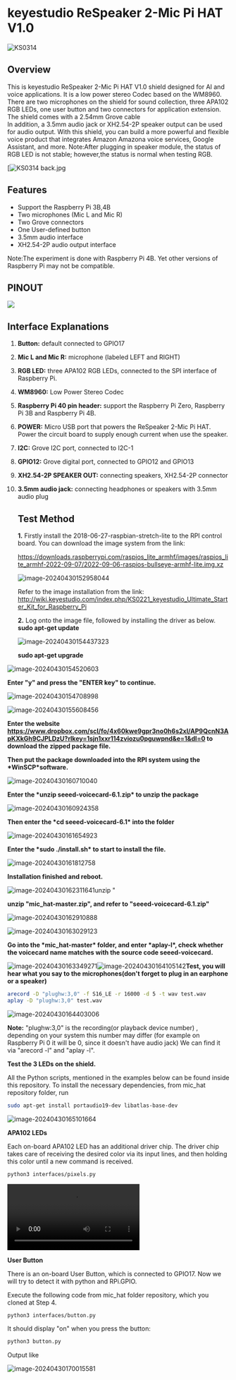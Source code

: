 # keyestudio ReSpeaker 2-Mic Pi HAT V1.0

![KS0314](./media/KS0314.png)

## Overview

This is keyestudio ReSpeaker 2-Mic Pi HAT V1.0 shield designed for AI and voice applications. It is a low power stereo Codec based on the  WM8960.
  There are two microphones on the shield for sound collection, three  APA102 RGB LEDs, one user button and two connectors for application  extension. The shield comes with a 2.54mm Grove cable  
 In addition, a 3.5mm audio jack or XH2.54-2P speaker output can be used for audio output.
 With this shield, you can build a more powerful and flexible voice  product that integrates Amazon Amazona voice services, Google Assistant, and more.
 Note:After plugging in speaker module, the status of RGB LED is not stable; however,the status is normal when testing RGB.



[![KS0314 back.jpg](./media/KS0314_back.jpg)



## Features

- Support the Raspberry Pi 3B,4B
- Two microphones (Mic L and Mic R)
- Two Grove connectors
- One User-defined button
- 3.5mm audio interface
- XH2.54-2P audio output interface

Note:The experiment is done with Raspberry Pi 4B. Yet other versions of Raspberry Pi may not be compatible.



## PINOUT


![](./media/800px-1fgnf.png)


## Interface Explanations

1) **Button:** default connected to GPIO17

2) **Mic L and Mic R:** microphone (labeled LEFT and RIGHT)

3) **RGB LED:** three APA102 RGB LEDs, connected to the SPI interface of Raspberry Pi.

4) **WM8960:** Low Power Stereo Codec

5) **Raspberry Pi 40 pin header:** support the Raspberry Pi Zero,  Raspberry Pi 3B and Raspberry Pi 4B.

6) **POWER:** Micro USB port that powers the ReSpeaker 2-Mic Pi HAT. Power the circuit board to supply enough current when use the speaker.

7) **I2C:** Grove I2C port, connected to I2C-1

8) **GPIO12:** Grove digital port, connected to GPIO12 and GPIO13

9) **XH2.54-2P SPEAKER OUT:** connecting speakers, XH2.54-2P connector

10) **3.5mm audio jack:** connecting headphones or speakers with 3.5mm audio plug

    ## Test Method

    **1.** Firstly install the 2018-06-27-raspbian-stretch-lite to the RPI control board. You can download the image system from the link:

    https://downloads.raspberrypi.com/raspios_lite_armhf/images/raspios_lite_armhf-2022-09-07/2022-09-06-raspios-bullseye-armhf-lite.img.xz

    ![image-20240430152958044](./media/image-20240430152958044.png)

    Refer to the image installation from the link:
     http://wiki.keyestudio.com/index.php/KS0221_keyestudio_Ultimate_Starter_Kit_for_Raspberry_Pi

    **2.** Log onto the image file, followed by installing the driver as below. 
     **sudo apt-get update**   

    ![image-20240430154437323](./media/image-20240430154437323.png)

    **sudo apt-get upgrade**

![image-20240430154520603](./media/image-20240430154520603.png)

**Enter "y" and press the "ENTER key" to continue.**

![image-20240430154708998](./media/image-20240430154708998.png)

![image-20240430155608456](./media/image-20240430155608456.png)

**Enter the website https://www.dropbox.com/scl/fo/4x60kwe9gpr3no0h6s2xl/AP9QcnN3ApKXkGh9CJPLDzU?rlkey=1sjn1xxr114zviozu0pguwpnd&e=1&dl=0 to download the zipped package file.**

**Then put the package downloaded into the RPI system using the \*WinSCP\*software.**

![image-20240430160710040](./media/image-20240430160710040.png)

**Enter the \*unzip seeed-voicecard-6.1.zip\* to unzip the package**

![image-20240430160924358](./media/image-20240430160924358.png)

**Then enter the \*cd seeed-voicecard-6.1\* into the folder**

![image-20240430161654923](./media/image-20240430161654923.png)

**Enter the \*sudo ./install.sh\* to start to install the file.**

![image-20240430161812758](./media/image-20240430161812758.png)

**Installation finished and reboot.**

![image-20240430162311641](./media/image-20240430162311641.png)unzip "

**unzip "mic_hat-master.zip", and refer to "seeed-voicecard-6.1.zip"**

![image-20240430162910888](./media/image-20240430162910888.png)

![image-20240430163029123](./media/image-20240430163029123.png)

**Go into the \*mic_hat-master\* folder, and enter \*aplay-l\*, check whether the voicecard name matches with the source code seeed-voicecard.**

![image-20240430163349271](./media/image-20240430163349271.png)![image-20240430164105142](./media/image-20240430164105142.png)**Test, you will hear what you say to the microphones(don't forget to plug in an earphone or a speaker)**

```bash
arecord -D "plughw:3,0" -f S16_LE -r 16000 -d 5 -t wav test.wav
aplay -D "plughw:3,0" test.wav
```

![image-20240430164403006](./media/image-20240430164403006.png)

**Note:** "plughw:3,0" is the recording(or playback device number) , depending on your system this number may differ (for example on Raspberry Pi 0 it will be 0, since it doesn't have audio jack) We can find it via "arecord -l" and "aplay -l".

**Test the 3 LEDs on the shield.**

All the Python scripts, mentioned in the examples below can be found inside this repository. To install the necessary dependencies, from mic_hat repository folder, run

```bash
sudo apt-get install portaudio19-dev libatlas-base-dev
```

![image-20240430165101664](./media/image-20240430165101664.png)

**APA102 LEDs**

Each on-board APA102 LED has an additional driver chip. The driver chip takes care of receiving the desired color via its input lines, and then holding this color until a new command is received.

```bash
python3 interfaces/pixels.py
```

<video src="./media/LED.mp4"></video>

**User Button**

There is an on-board User Button, which is connected to GPIO17. Now we will try to detect it with python and RPi.GPIO.

Execute the following code from mic_hat folder repository, which you cloned at Step 4.

```bash
python3 interfaces/button.py
```

It should display "on" when you press the button:

```bash
python3 button.py
```

Output like

![image-20240430170015581](./media/image-20240430170015581.png)

